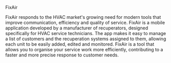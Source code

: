 FixAir

FixAir responds to the HVAC market's growing need for modern tools that improve communication, efficiency and quality of service.
FixAir is a mobile application developed by a manufacturer of recuperators, designed specifically for HVAC service technicians. 
The app makes it easy to manage a list of customers and the recuperation systems assigned to them, allowing each unit to be easily added, edited and monitored. 
FixAir is a tool that allows you to organise your service work more efficiently, contributing to a faster and more precise response to customer needs.


